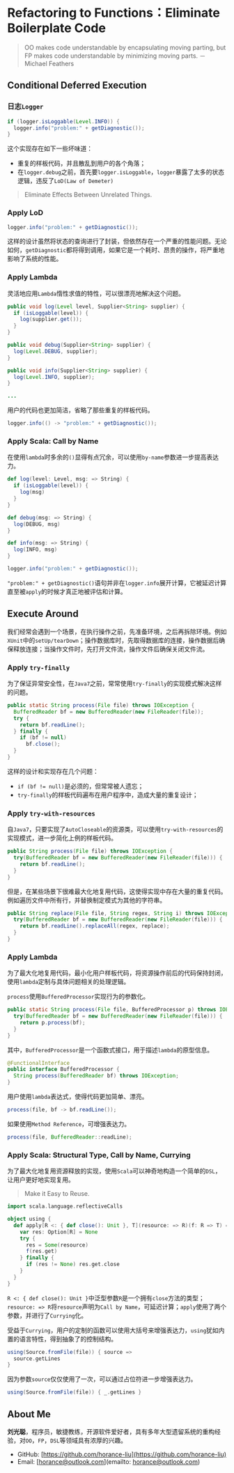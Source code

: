 # Refactoring to Functions：Eliminate Boilerplate Code

> OO makes code understandable by encapsulating moving parting, but FP makes code understandable by minimizing moving parts. －Michael Feathers

## Conditional Deferred Execution

### 日志`Logger`

```java
if (logger.isLoggable(Level.INFO)) {
  logger.info("problem:" + getDiagnostic());
}
```

这个实现存在如下一些坏味道：

- 重复的样板代码，并且散乱到用户的各个角落；
- 在`logger.debug`之前，首先要`logger.isLoggable`，`logger`暴露了太多的状态逻辑，违反了`LoD(Law of Demeter)`

> Eliminate Effects Between Unrelated Things.

### Apply LoD

```java
logger.info("problem:" + getDiagnostic());
```

这样的设计虽然将状态的查询进行了封装，但依然存在一个严重的性能问题。无论如何，`getDiagnostic`都将得到调用，如果它是一个耗时、昂贵的操作，将严重地影响了系统的性能。 

### Apply Lambda

灵活地应用`Lambda`惰性求值的特性，可以很漂亮地解决这个问题。

```java
public void log(Level level, Supplier<String> supplier) {
  if (isLoggable(level)) {
    log(supplier.get());
  }
}

public void debug(Supplier<String> supplier) {
  log(Level.DEBUG, supplier);
}

public void info(Supplier<String> supplier) {
  log(Level.INFO, supplier);
}

...
```

用户的代码也更加简洁，省略了那些重复的样板代码。

```java
logger.info(() -> "problem:" + getDiagnostic());
```

### Apply Scala: Call by Name

在使用`lambda`时多余的`()`显得有点冗余，可以使用`by-name`参数进一步提高表达力。

```scala
def log(level: Level, msg: => String) {
  if (isLoggable(level)) {
    log(msg)
  }
}

def debug(msg: => String) {
  log(DEBUG, msg)
}

def info(msg: => String) {
  log(INFO, msg)
}
```

```scala
logger.info("problem:" + getDiagnostic());
```

`"problem:" + getDiagnostic()`语句并非在`logger.info`展开计算，它被延迟计算直至被`apply`的时候才真正地被评估和计算。

## Execute Around

我们经常会遇到一个场景，在执行操作之前，先准备环境，之后再拆除环境。例如`XUnit`中的`setUp/tearDown`；操作数据库时，先取得数据库的连接，操作数据后确保释放连接；当操作文件时，先打开文件流，操作文件后确保关闭文件流。



### Apply `try-finally`

为了保证异常安全性，在`Java7`之前，常常使用`try-finally`的实现模式解决这样的问题。

```java
public static String process(File file) throws IOException {
  BufferedReader bf = new BufferedReader(new FileReader(file));
  try {
    return bf.readLine();
  } finally {
    if (bf != null) 
      bf.close();
  }
}
```

这样的设计和实现存在几个问题：

- `if (bf != null)`是必须的，但常常被人遗忘；
- `try-finally`的样板代码遍布在用户程序中，造成大量的重复设计；

### Apply `try-with-resources`

自`Java7`，只要实现了`AutoCloseable`的资源类，可以使用`try-with-resources`的实现模式，进一步简化上例的样板代码。

```java
public String process(File file) throws IOException {
  try(BufferedReader bf = new BufferedReader(new FileReader(file))) {
    return bf.readLine();
  }
}
```

但是，在某些场景下很难最大化地复用代码，这使得实现中存在大量的重复代码。例如遍历文件中所有行，并替换制定模式为其他的字符串。

```java
public String replace(File file, String regex, String i) throws IOException {
  try(BufferedReader bf = new BufferedReader(new FileReader(file))) {
    return bf.readLine().replaceAll(regex, replace);
  }
}
```

### Apply Lambda

为了最大化地复用代码，最小化用户样板代码，将资源操作前后的代码保持封闭，使用`lambda`定制与具体问题相关的处理逻辑。

`process`使用`BufferedProcessor`实现行为的参数化。

```java
public static String process(File file, BufferedProcessor p) throws IOException {
  try(BufferedReader bf = new BufferedReader(new FileReader(file))) {
    return p.process(bf);
  }
}
```

其中，`BufferedProcessor`是一个函数式接口，用于描述`lambda`的原型信息。

```java
@FunctionalInterface
public interface BufferedProcessor {
  String process(BufferedReader bf) throws IOException;
}
```

用户使用`lambda`表达式，使得代码更加简单、漂亮。

```java
process(file, bf -> bf.readLine());
```

如果使用`Method Reference`，可增强表达力。

```java
process(file, BufferedReader::readLine);
```

### Apply Scala: Structural Type, Call by Name, Currying

为了最大化地复用资源释放的实现，使用`Scala`可以神奇地构造一个简单的`DSL`，让用户更好地实现复用。

> Make it Easy to Reuse. 

```scala
import scala.language.reflectiveCalls

object using {
  def apply[R <: { def close(): Unit }, T](resource: => R)(f: R => T) = {
    var res: Option[R] = None
    try {
      res = Some(resource)
      f(res.get)
    } finally {
      if (res != None) res.get.close
    }
  }
}
```

`R <: { def close(): Unit }`中泛型参数`R`是一个拥有`close`方法的类型；`resource: => R`将`resource`声明为`Call by Name`，可延迟计算；`apply`使用了两个参数，并进行了`Currying`化。

受益于`Currying`，用户的定制的函数可以使用大括号来增强表达力，`using`犹如内置的语言特性，得到抽象了的控制结构。

```scala
using(Source.fromFile(file)) { source =>
  source.getLines 
}
```

因为参数`source`仅仅使用了一次，可以通过占位符进一步增强表达力。

```scala
using(Source.fromFile(file)) { _.getLines }
```

## About Me

**刘光聪**，程序员，敏捷教练，开源软件爱好者，具有多年大型遗留系统的重构经验，对`OO`，`FP`，`DSL`等领域具有浓厚的兴趣。

- GitHub: [https://github.com/horance-liu](https://github.com/horance-liu)
- Email: [horance@outlook.com](emailto: horance@outlook.com)


